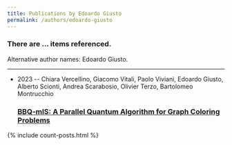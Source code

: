 ```yaml
---
title: Publications by Edoardo Giusto
permalink: /authors/edoardo-giusto
---
```


<h3 id="number-posts">There are ... items referenced.</h3>
<p id='info-authors'>Alternative author names: Edoardo Giusto.</p>
<hr />
<ul class="post-list">
<li><span class='post-meta'>2023 -- Chiara Vercellino, Giacomo Vitali, Paolo Viviani, Edoardo Giusto, Alberto Scionti, Andrea Scarabosio, Olivier Terzo, Bartolomeo Montrucchio</span><h3><a class='post-link' href="{{ site.baseurl }}/bbq-mis-a-parallel-quantum-algorithm-for-graph-coloring-problems">BBQ-mIS: A Parallel Quantum Algorithm for Graph Coloring Problems</a></h3></li>

</ul>
{% include count-posts.html %}
